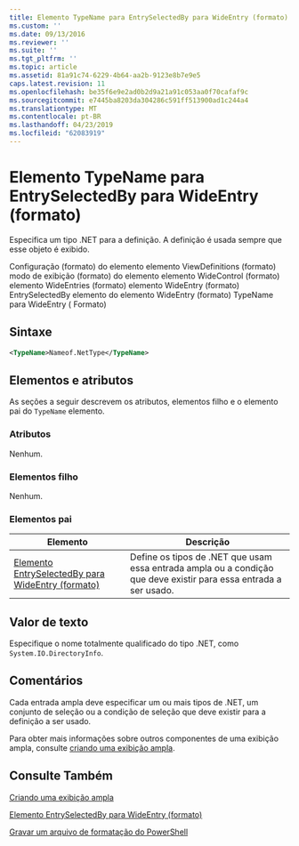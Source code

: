 ```yaml
---
title: Elemento TypeName para EntrySelectedBy para WideEntry (formato) | Microsoft Docs
ms.custom: ''
ms.date: 09/13/2016
ms.reviewer: ''
ms.suite: ''
ms.tgt_pltfrm: ''
ms.topic: article
ms.assetid: 81a91c74-6229-4b64-aa2b-9123e8b7e9e5
caps.latest.revision: 11
ms.openlocfilehash: be35f6e9e2ad0b2d9a21a91c053aa0f70cafaf9c
ms.sourcegitcommit: e7445ba8203da304286c591ff513900ad1c244a4
ms.translationtype: MT
ms.contentlocale: pt-BR
ms.lasthandoff: 04/23/2019
ms.locfileid: "62083919"
---
```

# <a name="typename-element-for-entryselectedby-for-wideentry-format"></a>Elemento TypeName para EntrySelectedBy para WideEntry (formato)

Especifica um tipo .NET para a definição. A definição é usada sempre que esse objeto é exibido.

Configuração (formato) do elemento elemento ViewDefinitions (formato) modo de exibição (formato) do elemento elemento WideControl (formato) elemento WideEntries (formato) elemento WideEntry (formato) EntrySelectedBy elemento do elemento WideEntry (formato) TypeName para WideEntry ( Formato)

## <a name="syntax"></a>Sintaxe

```xml
<TypeName>Nameof.NetType</TypeName>
```

## <a name="attributes-and-elements"></a>Elementos e atributos

As seções a seguir descrevem os atributos, elementos filho e o elemento pai do `TypeName` elemento.

### <a name="attributes"></a>Atributos

Nenhum.

### <a name="child-elements"></a>Elementos filho

Nenhum.

### <a name="parent-elements"></a>Elementos pai

|Elemento|Descrição|
|-------------|-----------------|
|[Elemento EntrySelectedBy para WideEntry (formato)](./entryselectedby-element-for-wideentry-format.md)|Define os tipos de .NET que usam essa entrada ampla ou a condição que deve existir para essa entrada a ser usado.|

## <a name="text-value"></a>Valor de texto

Especifique o nome totalmente qualificado do tipo .NET, como `System.IO.DirectoryInfo`.

## <a name="remarks"></a>Comentários

Cada entrada ampla deve especificar um ou mais tipos de .NET, um conjunto de seleção ou a condição de seleção que deve existir para a definição a ser usado.

Para obter mais informações sobre outros componentes de uma exibição ampla, consulte [criando uma exibição ampla](./creating-a-wide-view.md).

## <a name="see-also"></a>Consulte Também

[Criando uma exibição ampla](./creating-a-wide-view.md)

[Elemento EntrySelectedBy para WideEntry (formato)](./entryselectedby-element-for-wideentry-format.md)

[Gravar um arquivo de formatação do PowerShell](./writing-a-powershell-formatting-file.md)
